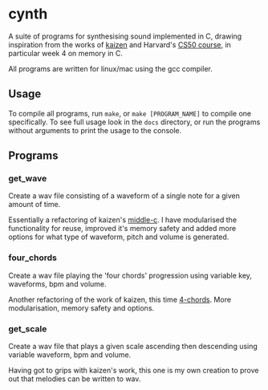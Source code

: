 # cynth

A suite of programs for synthesising sound implemented in C, drawing inspiration from the works of [kaizen](https://kaizen.place/music-tails/writing-wav-files-in-c-659462b3cc1c84922166019e) and Harvard's [CS50 course](https://www.edx.org/cs50), in particular week 4 on memory in C.

All programs are written for linux/mac using the gcc compiler.

## Usage
To compile all programs, run `make`, or `make [PROGRAM_NAME]` to compile one specifically. To see full usage look in the `docs` directory, or run the programs without arguments to print the usage to the console.

## Programs

### get_wave
Create a wav file consisting of a waveform of a single note for a given amount of time.

Essentially a refactoring of kaizen's [middle-c](https://kaizen.place/music-tails/writing-wav-files-in-c-659462b3cc1c84922166019e). I have modularised the functionality for reuse, improved it's memory safety and added more options for what type of waveform, pitch and volume is generated.

### four_chords
Create a wav file playing the 'four chords' progression using variable key, waveforms, bpm and volume.

Another refactoring of the work of kaizen, this time [4-chords](https://kaizen.place/music-tails/writing-wav-files-in-c-630150ea1b3ccbc86a636770). More modularisation, memory safety and options.

### get_scale
Create a wav file that plays a given scale ascending then descending using variable waveform, bpm and volume.

Having got to grips with kaizen's work, this one is my own creation to prove out that melodies can be written to wav.